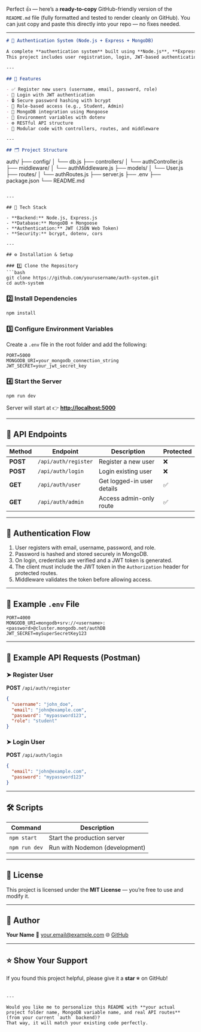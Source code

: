 Perfect 👍 — here’s a **ready-to-copy** GitHub-friendly version of the `README.md` file (fully formatted and tested to render cleanly on GitHub).
You can just copy and paste this directly into your repo — no fixes needed.

---

```markdown
# 🔐 Authentication System (Node.js + Express + MongoDB)

A complete **authentication system** built using **Node.js**, **Express**, and **MongoDB**.  
This project includes user registration, login, JWT-based authentication, and role-based access control.

---

## 🚀 Features

- ✅ Register new users (username, email, password, role)
- 🔑 Login with JWT authentication
- 🔒 Secure password hashing with bcrypt
- 🧩 Role-based access (e.g., Student, Admin)
- 💾 MongoDB integration using Mongoose
- 🌿 Environment variables with dotenv
- ⚙️ RESTful API structure
- 🧰 Modular code with controllers, routes, and middleware

---

## 🗂️ Project Structure

```

auth/
├── config/
│   └── db.js
├── controllers/
│   └── authController.js
├── middleware/
│   └── authMiddleware.js
├── models/
│   └── User.js
├── routes/
│   └── authRoutes.js
├── server.js
├── .env
├── package.json
└── README.md

````

---

## 🧠 Tech Stack

- **Backend:** Node.js, Express.js  
- **Database:** MongoDB + Mongoose  
- **Authentication:** JWT (JSON Web Token)  
- **Security:** bcrypt, dotenv, cors  

---

## ⚙️ Installation & Setup

### 1️⃣ Clone the Repository
```bash
git clone https://github.com/yourusername/auth-system.git
cd auth-system
````

### 2️⃣ Install Dependencies

```bash
npm install
```

### 3️⃣ Configure Environment Variables

Create a `.env` file in the root folder and add the following:

```env
PORT=5000
MONGODB_URI=your_mongodb_connection_string
JWT_SECRET=your_jwt_secret_key
```

### 4️⃣ Start the Server

```bash
npm run dev
```

Server will start at 👉 **[http://localhost:5000](http://localhost:5000)**

---

## 📡 API Endpoints

| Method   | Endpoint             | Description                | Protected |
| -------- | -------------------- | -------------------------- | --------- |
| **POST** | `/api/auth/register` | Register a new user        | ❌         |
| **POST** | `/api/auth/login`    | Login existing user        | ❌         |
| **GET**  | `/api/auth/user`     | Get logged-in user details | ✅         |
| **GET**  | `/api/auth/admin`    | Access admin-only route    | ✅         |

---

## 🔐 Authentication Flow

1. User registers with email, username, password, and role.
2. Password is hashed and stored securely in MongoDB.
3. On login, credentials are verified and a JWT token is generated.
4. The client must include the JWT token in the `Authorization` header for protected routes.
5. Middleware validates the token before allowing access.

---

## 🧾 Example `.env` File

```env
PORT=4000
MONGODB_URI=mongodb+srv://<username>:<password>@cluster.mongodb.net/authDB
JWT_SECRET=mySuperSecretKey123
```

---

## 🧪 Example API Requests (Postman)

### ➤ Register User

**POST** `/api/auth/register`

```json
{
  "username": "john_doe",
  "email": "john@example.com",
  "password": "mypassword123",
  "role": "student"
}
```

### ➤ Login User

**POST** `/api/auth/login`

```json
{
  "email": "john@example.com",
  "password": "mypassword123"
}
```

---

## 🛠️ Scripts

| Command       | Description                    |
| ------------- | ------------------------------ |
| `npm start`   | Start the production server    |
| `npm run dev` | Run with Nodemon (development) |

---

## 📜 License

This project is licensed under the **MIT License** — you’re free to use and modify it.

---

## 💬 Author

**Your Name**
📧 [your.email@example.com](mailto:your.email@example.com)
🌐 [GitHub](https://github.com/yourusername)

---

## ⭐ Show Your Support

If you found this project helpful, please give it a **star ⭐** on GitHub!

```

---

Would you like me to personalize this README with **your actual project folder name, MongoDB variable name, and real API routes** (from your current `auth` backend)?  
That way, it will match your existing code perfectly.
```
